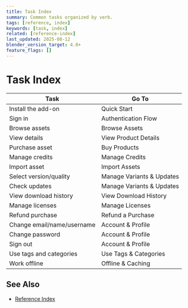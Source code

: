 ```yaml
---
title: Task Index
summary: Common tasks organized by verb.
tags: [reference, index]
keywords: [task, index]
related: [reference-index]
last_updated: 2025-08-12
blender_version_target: 4.0+
feature_flags: []
---
```


# Task Index

| Task | Go To |
|------|-------|
| Install the add-on | Quick Start |
| Sign in | Authentication Flow |
| Browse assets | Browse Assets |
| View details | View Product Details |
| Purchase asset | Buy Products |
| Manage credits | Manage Credits |
| Import asset | Import Assets |
| Select version/quality | Manage Variants & Updates |
| Check updates | Manage Variants & Updates |
| View download history | View Download History |
| Manage licenses | Manage Licenses |
| Refund purchase | Refund a Purchase |
| Change email/name/username | Account & Profile |
| Change password | Account & Profile |
| Sign out | Account & Profile |
| Use tags and categories | Use Tags & Categories |
| Work offline | Offline & Caching |

## See Also
- [Reference Index](reference-index.md)
